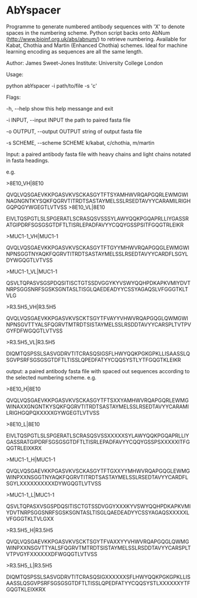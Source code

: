# AbYspacer
Programme to generate numbered antibody sequences with 'X' to denote spaces in the numbering scheme. Python script backs onto AbNum (http://www.bioinf.org.uk/abs/abnum/) to retrieve numbering.
Available for Kabat, Chothia and Martin (Enhanced Chothia) schemes. Ideal for machine learning encoding as sequences are all the same length.

Author: James Sweet-Jones
Institute: University College London

Usage: 

python abYspacer -i path/to/file -s 'c'

Flags:

  -h, --help                      show this help messange and exit
  
  -i INPUT, --input INPUT         the path to paired fasta file
  
  -o OUTPUT, --output OUTPUT      string of output fasta file
  
  -s SCHEME, --scheme SCHEME      k/kabat, c/chothia, m/martin
  
Input: a paired antibody fasta file with heavy chains and light chains notated in fasta headings.

e.g.

\>8E10_VH|8E10

QVQLVQSGAEVKKPGASVKVSCKASGYTFTSYAMHWVRQAPGQRLEWMGWINAGNGNTKYSQKFQGRVTITRDTSASTAYMELSSLRSEDTAVYYCARAMILRIGHGQPQGYWGEGTLVTVSS
\>8E10_VL|8E10

EIVLTQSPGTLSLSPGERATLSCRASQSVSSSYLAWYQQKPGQAPRLLIYGASSRATGIPDRFSGSGSGTDFTLTISRLEPADFAVYYCQQYGSSPSITFGQGTRLEIKR

\>MUC1-1_VH|MUC1-1

QVQLVQSGAEVKKPGASVKVSCKASGYTFTGYYMHWVRQAPGQGLEWMGWINPNSGGTNYAQKFQGRVTITRDTSASTAYMELSSLRSEDTAVYYCARDFLSGYLDYWGQGTLVTVSS

\>MUC1-1_VL|MUC1-1

QSVLTQPASVSGSPDQSITISCTGTSSDVGGYKYVSWYQQHPDKAPKVMIYDVTNRPSGGSNRFSGSKSGNTASLTISGLQAEDEADYYCSSYAGAQSLVFGGGTKLTVLG

\>R3.5H5_VH|R3.5H5

QVQLVQSGAEVKKPGASVKVSCKTSGYTFVAYYVHWVRQAPGQGLQWMGWINPNSGVTTYALSFQGRVTMTRDTSISTAYMELSSLRSDDTAVYYCARSPLTVTPVGYFDFWGQGTLVTVSS

\>R3.5H5_VL|R3.5H5

DIQMTQSPSSLSASVGDRVTITCRASQSIGSFLHWYQQKPGKGPKLLISAASSLQSGVPSRFSGSGSGTDFTLTISSLQPEDFATYYCQQSYSTLYTFGQGTKLEIKR


output: a paired antibody fasta file with spaced out sequences according to the selected numbering scheme.
e.g.

\>8E10_H|8E10

QVQLVQSGAEVKKPGASVKVSCKASGYTFTSXXYAMHWVRQAPGQRLEWMGWINAXXGNGNTKYSQKFQGRVTITRDTSASTAYMELSSLRSEDTAVYYCARAMILRIGHGQPQXXXXXGYWGEGTLVTVSS

\>8E10_L|8E10

EIVLTQSPGTLSLSPGERATLSCRASQSVSSXXXXXSYLAWYQQKPGQAPRLLIYGASSRATGIPDRFSGSGSGTDFTLTISRLEPADFAVYYCQQYGSSPSXXXXXITFGQGTRLEIXKRX

\>MUC1-1_H|MUC1-1

QVQLVQSGAEVKKPGASVKVSCKASGYTFTGXXYYMHWVRQAPGQGLEWMGWINPXXNSGGTNYAQKFQGRVTITRDTSASTAYMELSSLRSEDTAVYYCARDFLSGYLXXXXXXXXXXDYWGQGTLVTVSS

\>MUC1-1_L|MUC1-1

QSVLTQPASXVSGSPDQSITISCTGTSSDVGGYXXXKYVSWYQQHPDKAPKVMIYDVTNRPSGGSNRFSGSKSGNTASLTISGLQAEDEADYYCSSYAGAQSXXXXXLVFGGGTKLTVLGXX

\>R3.5H5_H|R3.5H5

QVQLVQSGAEVKKPGASVKVSCKTSGYTFVAXXYYVHWVRQAPGQGLQWMGWINPXXNSGVTTYALSFQGRVTMTRDTSISTAYMELSSLRSDDTAVYYCARSPLTVTPVGYFXXXXXXDFWGQGTLVTVSS

\>R3.5H5_L|R3.5H5

DIQMTQSPSSLSASVGDRVTITCRASQSIGXXXXXXSFLHWYQQKPGKGPKLLISAASSLQSGVPSRFSGSGSGTDFTLTISSLQPEDFATYYCQQSYSTLXXXXXXYTFGQGTKLEIXKRX

